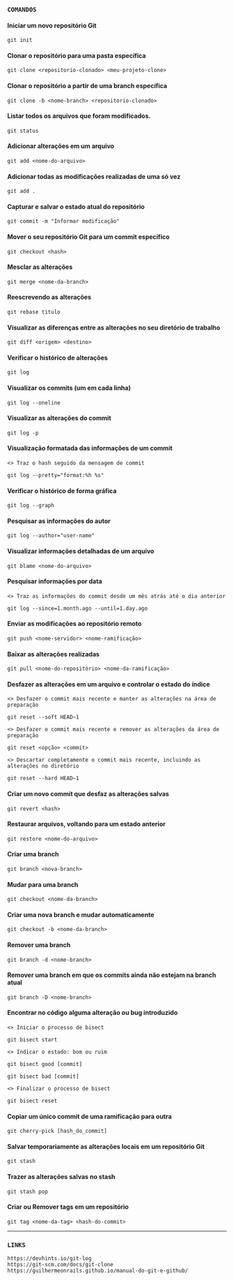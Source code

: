 ### `COMANDOS`


#### Iniciar um novo repositório Git
```
git init
```

#### Clonar o repositório para uma pasta específica
```
git clone <repositorio-clonado> <meu-projeto-clone>
```

#### Clonar o repositório a partir de uma branch específica
```
git clone -b <nome-branch> <repositorio-clonado>
```

#### Listar todos os arquivos que foram modificados.
```
git status
```
 
#### Adicionar alterações em um arquivo
```
git add <nome-do-arquivo>
```

#### Adicionar todas as modificações realizadas de uma só vez
```
git add .
```
#### Capturar e salvar o estado atual do repositório
```
git commit -m "Informar modificação"
```

#### Mover o seu repositório Git para um commit específico
```
git checkout <hash>
```

#### Mesclar as alterações
```
git merge <nome-da-branch>
```

#### Reescrevendo as alterações 
```
git rebase titulo
```

#### Visualizar as diferenças entre as alterações no seu diretório de trabalho
```
git diff <origem> <destino>
```

#### Verificar o histórico de alterações
```
git log
```

#### Visualizar os commits (um em cada linha)
```
git log --oneline
```

#### Visualizar as alterações do commit
```
git log -p
```

#### Visualização formatada das informações de um commit
```
<> Traz o hash seguido da mensagem de commit

git log --pretty="format:%h %s"
```

#### Verificar o histórico de forma gráfica
```
git log --graph
```

#### Pesquisar as informações do autor
```
git log --author="user-name"
```

#### Visualizar informações detalhadas de um arquivo
```
git blame <nome-do-arquivo>
```

#### Pesquisar informações por data
```
<> Traz as informações do commit desde um mês atrás até o dia anterior

git log --since=1.month.ago --until=1.day.ago
```

#### Enviar as modificações ao repositório remoto
```
git push <nome-servidor> <nome-ramificação>
```

#### Baixar as alterações realizadas
```
git pull <nome-do-repositório> <nome-da-ramificação>
```

#### Desfazer as alterações em um arquivo e controlar o estado do índice
```
<> Desfazer o commit mais recente e manter as alterações na área de preparação

git reset --soft HEAD~1
```

```
<> Desfazer o commit mais recente e remover as alterações da área de preparação

git reset <opção> <commit>
```

```
<> Descartar completamente o commit mais recente, incluindo as alterações no diretório

git reset --hard HEAD~1
```

#### Criar um novo commit que desfaz as alterações salvas
```
git revert <hash>
```

#### Restaurar arquivos, voltando para um estado anterior
```
git restore <nome-do-arquivo>
```

#### Criar uma branch
```
git branch <nova-branch>
```

#### Mudar para uma branch
```
git checkout <nome-da-branch>
```

#### Criar uma nova branch e mudar automaticamente
```
git checkout -b <nome-da-branch>
```

#### Remover uma branch
```
git branch -d <nome-branch>
```

#### Remover uma branch em que os commits ainda não estejam na branch atual
```
git branch -D <nome-branch>
```

#### Encontrar no código alguma alteração ou bug introduzido
```
<> Iniciar o processo de bisect

git bisect start
```

```
<> Indicar o estado: bom ou ruim

git bisect good [commit] 

git bisect bad [commit] 
```

```
<> Finalizar o processo de bisect

git bisect reset
```

#### Copiar um único commit de uma ramificação para outra
```
git cherry-pick [hash_do_commit]
```


#### Salvar temporariamente as alterações locais em um repositório Git
```
git stash
```

#### Trazer as alterações salvas no stash
```
git stash pop
```

#### Criar ou Remover tags em um repositório
```
git tag <nome-da-tag> <hash-do-commit>
```

----------------------------------------------------------------------------------------
 ### `LINKS`
  ```
  https://devhints.io/git-log
  https://git-scm.com/docs/git-clone
  https://guilhermeonrails.github.io/manual-do-git-e-github/
  ```
